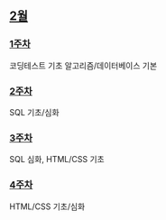 ## [2월](https://github.com/Imseongjoo/TIL)

### [1주차](https://github.com/Imseongjoo/TIL/tree/master/2023_02/Week_01)

코딩테스트 기초 알고리즘/데이터베이스 기본

### [2주차](https://github.com/Imseongjoo/TIL/tree/master/2023_02/Week_02)

SQL 기초/심화

### [3주차](https://github.com/Imseongjoo/TIL/tree/master/2023_02/Week_03)

SQL 심화, HTML/CSS 기초

### [4주차](https://github.com/Imseongjoo/TIL/tree/master/2023_02/Week_04)

HTML/CSS 기초/심화
